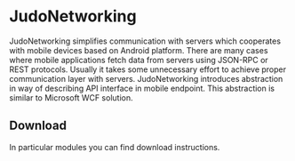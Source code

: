 JudoNetworking
=============
JudoNetworking simplifies communication with servers which cooperates with mobile devices based on Android platform.
There are many cases where mobile applications fetch data from servers using JSON-RPC or REST protocols.
Usually it takes some unnecessary effort to achieve proper communication layer with servers.
JudoNetworking introduces abstraction in way of describing API interface in mobile endpoint.
This abstraction is similar to Microsoft WCF solution.

Download
--------------
In particular modules you can find download instructions.
